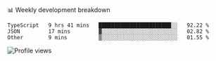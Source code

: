 📊 Weekly development breakdown
<!--START_SECTION:waka-->

```text
TypeScript   9 hrs 41 mins   ███████████████████████░░   92.22 %
JSON         17 mins         ▓░░░░░░░░░░░░░░░░░░░░░░░░   02.82 %
Other        9 mins          ▒░░░░░░░░░░░░░░░░░░░░░░░░   01.55 %
```

<!--END_SECTION:waka-->

<img src="https://gpvc.arturio.dev/iqbalfasri" alt="Profile views"/>
